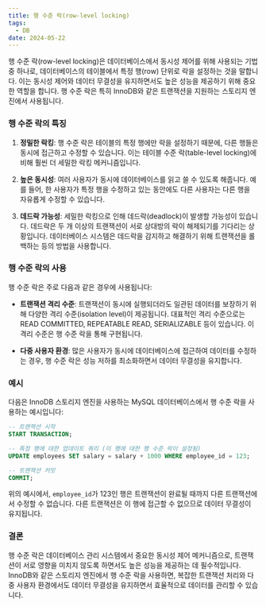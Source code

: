 ```yaml
---
title: 행 수준 락(row-level locking)
tags:
  - DB
date: 2024-05-22
---
```

행 수준 락(row-level locking)은 데이터베이스에서 동시성 제어를 위해 사용되는 기법 중 하나로, 데이터베이스의 테이블에서 특정 행(row) 단위로 락을 설정하는 것을 말합니다. 이는 동시성 제어와 데이터 무결성을 유지하면서도 높은 성능을 제공하기 위해 중요한 역할을 합니다. 행 수준 락은 특히 InnoDB와 같은 트랜잭션을 지원하는 스토리지 엔진에서 사용됩니다.

### 행 수준 락의 특징

1. **정밀한 락킹**: 행 수준 락은 테이블의 특정 행에만 락을 설정하기 때문에, 다른 행들은 동시에 접근하고 수정할 수 있습니다. 이는 테이블 수준 락(table-level locking)에 비해 훨씬 더 세밀한 락킹 메커니즘입니다.
   
2. **높은 동시성**: 여러 사용자가 동시에 데이터베이스를 읽고 쓸 수 있도록 해줍니다. 예를 들어, 한 사용자가 특정 행을 수정하고 있는 동안에도 다른 사용자는 다른 행을 자유롭게 수정할 수 있습니다.

3. **데드락 가능성**: 세밀한 락킹으로 인해 데드락(deadlock)이 발생할 가능성이 있습니다. 데드락은 두 개 이상의 트랜잭션이 서로 상대방의 락이 해제되기를 기다리는 상황입니다. 데이터베이스 시스템은 데드락을 감지하고 해결하기 위해 트랜잭션을 롤백하는 등의 방법을 사용합니다.

### 행 수준 락의 사용

행 수준 락은 주로 다음과 같은 경우에 사용됩니다:

- **트랜잭션 격리 수준**: 트랜잭션이 동시에 실행되더라도 일관된 데이터를 보장하기 위해 다양한 격리 수준(isolation level)이 제공됩니다. 대표적인 격리 수준으로는 READ COMMITTED, REPEATABLE READ, SERIALIZABLE 등이 있습니다. 이 격리 수준은 행 수준 락을 통해 구현됩니다.
  
- **다중 사용자 환경**: 많은 사용자가 동시에 데이터베이스에 접근하여 데이터를 수정하는 경우, 행 수준 락은 성능 저하를 최소화하면서 데이터 무결성을 유지합니다.

### 예시

다음은 InnoDB 스토리지 엔진을 사용하는 MySQL 데이터베이스에서 행 수준 락을 사용하는 예시입니다:

```sql
-- 트랜잭션 시작
START TRANSACTION;

-- 특정 행에 대한 업데이트 쿼리 (이 행에 대한 행 수준 락이 설정됨)
UPDATE employees SET salary = salary + 1000 WHERE employee_id = 123;

-- 트랜잭션 커밋
COMMIT;
```

위의 예시에서, `employee_id`가 123인 행은 트랜잭션이 완료될 때까지 다른 트랜잭션에서 수정할 수 없습니다. 다른 트랜잭션은 이 행에 접근할 수 없으므로 데이터 무결성이 유지됩니다.

### 결론

행 수준 락은 데이터베이스 관리 시스템에서 중요한 동시성 제어 메커니즘으로, 트랜잭션이 서로 영향을 미치지 않도록 하면서도 높은 성능을 제공하는 데 필수적입니다. InnoDB와 같은 스토리지 엔진에서 행 수준 락을 사용하면, 복잡한 트랜잭션 처리와 다중 사용자 환경에서도 데이터 무결성을 유지하면서 효율적으로 데이터를 관리할 수 있습니다.